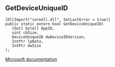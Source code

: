 ## GetDeviceUniqueID

```
[DllImport("coredll.dll", SetLastError = true)]
public static extern bool GetDeviceUniqueID(
   [Out] byte[] AppID,
   uint cbSize,
   DeviceUniqueID dwDeviceIDVersion,
   IntPtr lpData,
   IntPtr dwSize
);
```

[Microsoft documentation](TODO)
